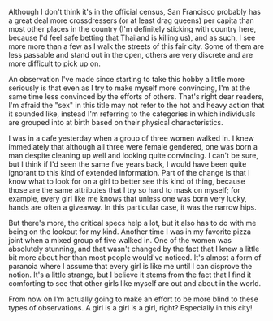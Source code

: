 Although I don't think it's in the official census, San Francisco probably has a great deal more crossdressers (or at least drag queens) per capita than most other places in the country (I'm definitely sticking with country here, because I'd feel safe betting that Thailand is killing us), and as such, I see more more than a few as I walk the streets of this fair city. Some of them are less passable and stand out in the open, others are very discrete and are more difficult to pick up on.

An observation I've made since starting to take this hobby a little more seriously is that even as I try to make myself more convincing, I'm at the same time less convinced by the efforts of others. That's right dear readers, I'm afraid the "sex" in this title may not refer to the hot and heavy action that it sounded like, instead I'm referring to the categories in which individuals are grouped into at birth based on their physical characteristics.

I was in a cafe yesterday when a group of three women walked in. I knew immediately that although all three were female gendered, one was born a man despite cleaning up well and looking quite convincing. I can't be sure, but I think if I'd seen the same five years back, I would have been quite ignorant to this kind of extended information. Part of the change is that I know what to look for on a girl to better see this kind of thing, because those are the same attributes that I try so hard to mask on myself; for example, every girl like me knows that unless one was born very lucky, hands are often a giveaway. In this particular case, it was the narrow hips.

But there's more, the critical specs help a lot, but it also has to do with me being on the lookout for my kind. Another time I was in my favorite pizza joint when a mixed group of five walked in. One of the women was absolutely stunning, and that wasn't changed by the fact that I knew a little bit more about her than most people would've noticed. It's almost a form of paranoia where I assume that every girl is like me until I can disprove the notion. It's a little strange, but I believe it stems from the fact that I find it comforting to see that other girls like myself are out and about in the world.

From now on I'm actually going to make an effort to be more blind to these types of observations. A girl is a girl is a girl, right? Especially in this city!
